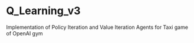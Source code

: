 # Q_Learning_v3
Implementation of Policy Iteration and Value Iteration Agents for Taxi game of OpenAI gym
